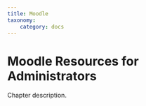```yaml
---
title: Moodle
taxonomy:
    category: docs
---
```



# Moodle Resources for Administrators

Chapter description.